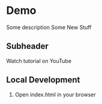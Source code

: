 # Demo

Some description
Some New Stuff
## Subheader

Watch tutorial on YouTube

## Local Development

1. Open index.html in your browser